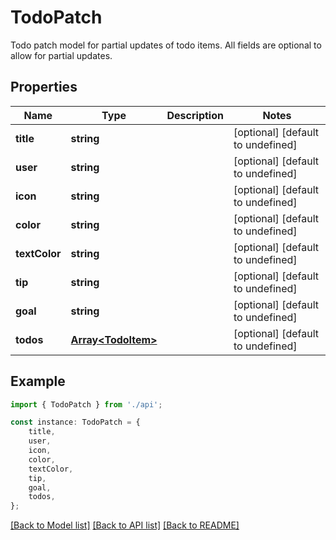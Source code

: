 # TodoPatch

Todo patch model for partial updates of todo items. All fields are optional to allow for partial updates.

## Properties

Name | Type | Description | Notes
------------ | ------------- | ------------- | -------------
**title** | **string** |  | [optional] [default to undefined]
**user** | **string** |  | [optional] [default to undefined]
**icon** | **string** |  | [optional] [default to undefined]
**color** | **string** |  | [optional] [default to undefined]
**textColor** | **string** |  | [optional] [default to undefined]
**tip** | **string** |  | [optional] [default to undefined]
**goal** | **string** |  | [optional] [default to undefined]
**todos** | [**Array&lt;TodoItem&gt;**](TodoItem.md) |  | [optional] [default to undefined]

## Example

```typescript
import { TodoPatch } from './api';

const instance: TodoPatch = {
    title,
    user,
    icon,
    color,
    textColor,
    tip,
    goal,
    todos,
};
```

[[Back to Model list]](../README.md#documentation-for-models) [[Back to API list]](../README.md#documentation-for-api-endpoints) [[Back to README]](../README.md)
